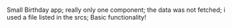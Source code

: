 # 
Small Birthday app; really only one component; the data was not fetched; i used a file listed in the srcs; Basic functionality!
